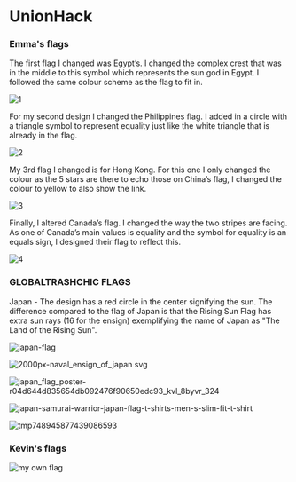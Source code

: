 # UnionHack

###   Emma's flags

The first flag I changed was Egypt’s. I changed the complex crest that was in the middle to this symbol which represents the sun god in Egypt. I followed the same colour scheme as the flag to fit in.

![1](https://cloud.githubusercontent.com/assets/22593770/19627497/cc538440-993f-11e6-8680-ad1c939b61a8.jpg) 

For my second design I changed the Philippines flag. I added in a circle with a triangle symbol to represent equality just like the white triangle that is already in the flag.

![2](https://cloud.githubusercontent.com/assets/22593770/19627510/1a856516-9940-11e6-85eb-cebf249db172.jpg)

My 3rd flag I changed is for Hong Kong. For this one I only changed the colour as the 5 stars are there to echo those on China’s flag, I changed the colour to yellow to also show the link.

![3](https://cloud.githubusercontent.com/assets/22593770/19627518/45e02070-9940-11e6-9b97-b122fd2c3e1b.jpg)

Finally, I altered Canada’s flag. I changed the way the two stripes are facing. As one of Canada’s main values is equality and the symbol for equality is an equals sign, I designed their flag to reflect this.

![4](https://cloud.githubusercontent.com/assets/22593770/19627541/0a21fb7a-9941-11e6-8cbb-38780d5f8980.jpg)

### GLOBALTRASHCHIC FLAGS

Japan - The design has a red circle in the center signifying the sun. The difference compared to the flag of Japan is that the Rising Sun Flag has extra sun rays (16 for the ensign) exemplifying the name of Japan as "The Land of the Rising Sun". 

![japan-flag](https://cloud.githubusercontent.com/assets/22593770/19638442/e272a198-99cb-11e6-94f2-0778e93394db.gif)

![2000px-naval_ensign_of_japan svg](https://cloud.githubusercontent.com/assets/22593770/19638403/b2add482-99cb-11e6-951c-1ea0e0772b7b.png)

![japan_flag_poster-r04d644d835654db092476f90650edc93_kvl_8byvr_324](https://cloud.githubusercontent.com/assets/22593770/19638429/d377d42e-99cb-11e6-9d78-11f5845e9361.jpg)

![japan-samurai-warrior-japan-flag-t-shirts-men-s-slim-fit-t-shirt](https://cloud.githubusercontent.com/assets/22593770/19638451/eccfa2c6-99cb-11e6-856e-326b971c7e98.jpg)

![tmp748945877439086593](https://cloud.githubusercontent.com/assets/22593770/19638459/f63c50ca-99cb-11e6-9c2e-73644fb983b0.png)

### Kevin's flags

![my own flag](https://cloud.githubusercontent.com/assets/22593770/19638857/a77849a6-99cd-11e6-9516-ad7a39028a60.jpg)

